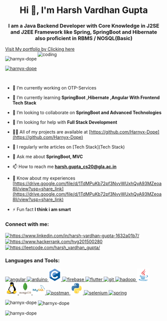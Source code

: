 <h1 align="center">Hi 👋, I'm Harsh Vardhan Gupta</h1>
<h3 align="center">I am a Java Backend Developer with Core Knowledge in J2SE and J2EE Framework like Spring, SpringBoot and Hibernate also proficient in RBMS / NOSQL(Basic)</h3>
<a href="https://harnyx-dope.github.io/MyResume/"<h5>Visit My portfolio by Clicking here</h5></a>
<img align="right" alt="coding" width="400" src="https://cdn.dribbble.com/users/1162077/screenshots/3848914/programmer.gif">

<p align="left"> <img src="https://komarev.com/ghpvc/?username=harnyx-dope&label=Profile%20views&color=0e75b6&style=flat" alt="harnyx-dope" /> </p>

<p align="left"> <a href="https://github.com/ryo-ma/github-profile-trophy"><img src="https://github-profile-trophy.vercel.app/?username=harnyx-dope" alt="harnyx-dope" /></a> </p>

<p align="left"> <a href="https://twitter.com/" target="blank"><img src="https://img.shields.io/twitter/follow/?logo=twitter&style=for-the-badge" alt="" /></a> </p>

- 🔭 I’m currently working on OTP-Services

- 🌱 I’m currently learning **SpringBoot ,Hibernate ,Angular With Frontend Tech Stack**

- 👯 I’m looking to collaborate on **SpringBoot and Advanced Technologies**

- 🤝 I’m looking for help with **Full Stack Development**

- 👨‍💻 All of my projects are available at [https://github.com/Harnyx-Dope](https://github.com/Harnyx-Dope)

- 📝 I regularly write articles on [Tech Stack](Tech Stack)

- 💬 Ask me about **SpringBoot, MVC**

- 📫 How to reach me **harsh.gupta_cs20@gla.ac.in**

- 📄 Know about my experiences [https://drive.google.com/file/d/1TdMPuKb72pf3NvvWUxhQyA93MZeoa8li/view?usp=share_link](https://drive.google.com/file/d/1TdMPuKb72pf3NvvWUxhQyA93MZeoa8li/view?usp=share_link)

- ⚡ Fun fact **I think i am smart**

<h3 align="left">Connect with me:</h3>
<p align="left">
<a href="https://linkedin.com/in/https://www.linkedin.com/in/harsh-vardhan-gupta-1632a01b7/" target="blank"><img align="center" src="https://raw.githubusercontent.com/rahuldkjain/github-profile-readme-generator/master/src/images/icons/Social/linked-in-alt.svg" alt="https://www.linkedin.com/in/harsh-vardhan-gupta-1632a01b7/" height="30" width="40" /></a>
<a href="https://www.hackerrank.com/https://www.hackerrank.com/hvg201500280" target="blank"><img align="center" src="https://raw.githubusercontent.com/rahuldkjain/github-profile-readme-generator/master/src/images/icons/Social/hackerrank.svg" alt="https://www.hackerrank.com/hvg201500280" height="30" width="40" /></a>
<a href="https://www.leetcode.com/https://leetcode.com/harsh_vardhan_gupta/" target="blank"><img align="center" src="https://raw.githubusercontent.com/rahuldkjain/github-profile-readme-generator/master/src/images/icons/Social/leet-code.svg" alt="https://leetcode.com/harsh_vardhan_gupta/" height="30" width="40" /></a>
</p>

<h3 align="left">Languages and Tools:</h3>
<p align="left"> <a href="https://angular.io" target="_blank" rel="noreferrer"> <img src="https://angular.io/assets/images/logos/angular/angular.svg" alt="angular" width="40" height="40"/> </a> <a href="https://www.arduino.cc/" target="_blank" rel="noreferrer"> <img src="https://cdn.worldvectorlogo.com/logos/arduino-1.svg" alt="arduino" width="40" height="40"/> </a> <a href="https://www.cprogramming.com/" target="_blank" rel="noreferrer"> <img src="https://raw.githubusercontent.com/devicons/devicon/master/icons/c/c-original.svg" alt="c" width="40" height="40"/> </a> <a href="https://firebase.google.com/" target="_blank" rel="noreferrer"> <img src="https://www.vectorlogo.zone/logos/firebase/firebase-icon.svg" alt="firebase" width="40" height="40"/> </a> <a href="https://flutter.dev" target="_blank" rel="noreferrer"> <img src="https://www.vectorlogo.zone/logos/flutterio/flutterio-icon.svg" alt="flutter" width="40" height="40"/> </a> <a href="https://git-scm.com/" target="_blank" rel="noreferrer"> <img src="https://www.vectorlogo.zone/logos/git-scm/git-scm-icon.svg" alt="git" width="40" height="40"/> </a> <a href="https://hadoop.apache.org/" target="_blank" rel="noreferrer"> <img src="https://www.vectorlogo.zone/logos/apache_hadoop/apache_hadoop-icon.svg" alt="hadoop" width="40" height="40"/> </a> <a href="https://www.java.com" target="_blank" rel="noreferrer"> <img src="https://raw.githubusercontent.com/devicons/devicon/master/icons/java/java-original.svg" alt="java" width="40" height="40"/> </a> <a href="https://www.linux.org/" target="_blank" rel="noreferrer"> <img src="https://raw.githubusercontent.com/devicons/devicon/master/icons/linux/linux-original.svg" alt="linux" width="40" height="40"/> </a> <a href="https://www.mongodb.com/" target="_blank" rel="noreferrer"> <img src="https://raw.githubusercontent.com/devicons/devicon/master/icons/mongodb/mongodb-original-wordmark.svg" alt="mongodb" width="40" height="40"/> </a> <a href="https://www.mysql.com/" target="_blank" rel="noreferrer"> <img src="https://raw.githubusercontent.com/devicons/devicon/master/icons/mysql/mysql-original-wordmark.svg" alt="mysql" width="40" height="40"/> </a> <a href="https://postman.com" target="_blank" rel="noreferrer"> <img src="https://www.vectorlogo.zone/logos/getpostman/getpostman-icon.svg" alt="postman" width="40" height="40"/> </a> <a href="https://www.python.org" target="_blank" rel="noreferrer"> <img src="https://raw.githubusercontent.com/devicons/devicon/master/icons/python/python-original.svg" alt="python" width="40" height="40"/> </a> <a href="https://www.selenium.dev" target="_blank" rel="noreferrer"> <img src="https://raw.githubusercontent.com/detain/svg-logos/780f25886640cef088af994181646db2f6b1a3f8/svg/selenium-logo.svg" alt="selenium" width="40" height="40"/> </a> <a href="https://spring.io/" target="_blank" rel="noreferrer"> <img src="https://www.vectorlogo.zone/logos/springio/springio-icon.svg" alt="spring" width="40" height="40"/> </a> </p>

<p><img align="left" src="https://github-readme-stats.vercel.app/api/top-langs?username=harnyx-dope&show_icons=true&locale=en&layout=compact" alt="harnyx-dope" /></p>

<p>&nbsp;<img align="center" src="https://github-readme-stats.vercel.app/api?username=harnyx-dope&show_icons=true&locale=en" alt="harnyx-dope" /></p>

<p><img align="center" src="https://github-readme-streak-stats.herokuapp.com/?user=harnyx-dope&" alt="harnyx-dope" /></p>

